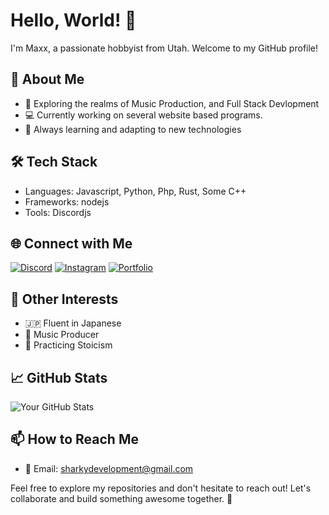 # Hello, World! 👋

I'm Maxx, a passionate hobbyist from Utah. Welcome to my GitHub profile!

## 🚀 About Me
- 🌟 Exploring the realms of Music Production, and Full Stack Devlopment
- 💻 Currently working on several website based programs.
- 🌈 Always learning and adapting to new technologies

## 🛠️ Tech Stack
- Languages: Javascript, Python, Php, Rust, Some C++
- Frameworks: nodejs
- Tools: Discordjs

## 🌐 Connect with Me
[![Discord](https://img.shields.io/badge/Discord-Chat-blue)](https://discordapp.com/users/maxxdoshark)
[![Instagram](https://img.shields.io/badge/Instagram-Follow-E4405F)](https://instagram.com/maxx.whitehead)
[![Portfolio](https://img.shields.io/badge/Portfolio-Visit-brightgreen)](https://yourportfolio.com)

## 🎵 Other Interests
- 🇯🇵 Fluent in Japanese
- 🎹 Music Producer
- 🧘 Practicing Stoicism
  
## 📈 GitHub Stats
![Your GitHub Stats](https://github-readme-stats.vercel.app/api?username=MaxxDoShark&show_icons=true&count_private=true)

## 📫 How to Reach Me
- 📧 Email: sharkydevelopment@gmail.com
  

Feel free to explore my repositories and don't hesitate to reach out! Let's collaborate and build something awesome together. 🌟
